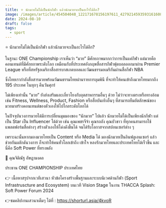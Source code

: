 ```yaml
---
title: ⭐ นักมวยไม่ได้เป็นนักกีฬา แล้วนักมวยจะเป็นอะไรได้อีก?
image: /images/article/454504048_122171678156197611_4279214593593161608_n-2.jpg
date: 2024-08-10
draft: false
tags:
  - sport
---
```

⭐ นักมวยไม่ได้เป็นนักกีฬา แล้วนักมวยจะเป็นอะไรได้อีก?



ในฐานะ ONE Championship เราเห็นว่า “มวย” มีศักยภาพมากกว่าการเป็นแค่กีฬา แต่มวยคือคอนเทนต์ที่มีศักยภาพระดับโลก เหมือนกับที่ประเทศอังกฤษสื่อสารกีฬาฟุตบอลออกมาผ่าน Premier League หรือที่สหรัฐอเมริกาสื่อสารบาสเกตบอลและวัฒนธรรมอเมริกันผ่านสื่อกีฬา NBA

ซึ่งไทยเรากำลังสื่อสารมวยพร้อมวัฒนธรรมไทยผ่านรายการลุมพินี ที่จะทำให้คนเข้าถึงมวยไทยมากถึง 195 ประเทศ ในทุกๆ คืนวันศุกร์

ไม่เพียงเท่านั้น “มวย” ยังส่งเสริมและเกี่ยวโยงกับอุตสาหกรรมอื่นๆ ด้วย ไม่ว่าจะทางตรงหรือทางอ้อม เช่น Fitness, Wellness, Product, Fashion หรือสื่อบันเทิงอื่นๆ ที่สามารถยืมอัตลักษณ์ของมวยมาสร้างคอนเทนต์ของตัวเองให้ไปไกลระดับโลกได้

ในปัจจุบันวงการมวยได้มีการเปลี่ยนมุมมองของ “นักมวย” ไปแล้ว นักมวยไม่ได้เป็นเพียงนักกีฬา แต่เป็น Star เป็น Influencer ได้ด้วย เช่น คุณเพชรจีจ้า คุณรถถัง คุณบัวขาว ที่ทุกคนสามารถใช้แพลตฟอร์มสื่อต่างๆ สร้างตัวเองให้โด่งดังขึ้นได้ จนได้รับโอกาสจากสปอนเซอร์ต่าง ๆ

เพราะฉะนั้นหากมองมวยไทยเป็น Content หรือ Media ได้ มองนักมวยเป็นอินฟลูเอนเซอร์ แล้วช่วยกันผลักดันวงการ ก็จะทำให้คนทั่วโลกเข้าถึง เข้าใจ หลงรักมวยไทยและประเทศไทยได้เร็วขึ้น และนี่คือ Soft Power ที่ทรงพลัง



📌 คุณจิติณัฐ อัษฎามงคล

ประธาน ONE CHAMPIONSHIP ประเทศไทย



👉 เนื้อหาสรุปจากเวทีเสวนา หัวข้อโครงสร้างพื้นฐานและระบบนิเวศด้านกีฬา (Sport Infrastruscture and Ecosystem) บนเวที Vision Stage ในงาน THACCA Splash: Soft Power Forum 2024



👉ชมคลิปงานเสวนาเต็มๆ ได้ที่ : https://shorturl.asia/4kvoR
